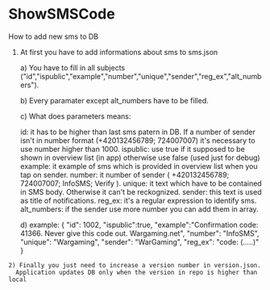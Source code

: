 # ShowSMSCode

How to add new sms to DB

  1) At first you have to add informations about sms to sms.json
      
      a) You have to fill in all subjects ("id","ispublic","example","number","unique","sender","reg_ex","alt_numbers").
      
      b) Every paramater except alt_numbers have to be filled.
      
      c) What does parameters means:
      
        id: it has to be higher than last sms patern in DB. If a number of sender isn't in number format (+420132456789; 724007007)     it's necessary to use number higher than 1000.
        ispublic: use true if it supposed to be shown in overview list (in app) otherwise use false (used just for debug)
        example: it example of sms which is provided in overview list when you tap on sender.
        number: it number of sender ( +420132456789; 724007007; InfoSMS; Verify ).
        unique: it text which have to be contained in SMS body. Otherwise it can't be reckognized.
        sender: this text is used as title of notifications.
        reg_ex: it's a regular expression to identify sms.
        alt_numbers: if the sender use more number you can add them in array.
      
      d) example:
         {
        "id": 1002,
        "ispublic":true,
        "example":"Confirmation code: 41366. Never give this code out. Wargaming.net",
        "number": "InfoSMS",
        "unique": "Wargaming",
        "sender": "WarGaming",
        "reg_ex": "code: (.....)"
      }
      
        
    2) Finally you just need to increase a version number in version.json. 
      Application updates DB only when the version in repo is higher than local
